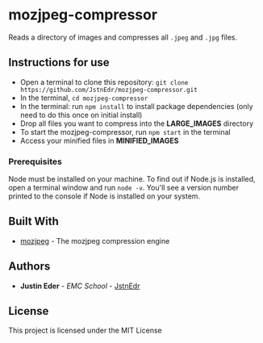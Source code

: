 # mozjpeg-compressor

Reads a directory of images and compresses all `.jpeg` and `.jpg` files.

## Instructions for use

* Open a terminal to clone this repository: `git clone https://github.com/JstnEdr/mozjpeg-compressor.git`
* In the terminal, `cd mozjpeg-compressor`
* In the terminal: run `npm install` to install package dependencies (only need to do this once on initial install)
* Drop all files you want to compress into the **LARGE_IMAGES** directory
* To start the mozjpeg-compressor, run `npm start` in the terminal
* Access your minified files in **MINIFIED_IMAGES**

### Prerequisites

Node must be installed on your machine. To find out if Node.js is installed, open a terminal window and run `node -v`. You'll see a version number printed to the console if Node is installed on your system.

## Built With

* [mozjpeg](https://www.npmjs.com/package/mozjpeg) - The mozjpeg compression engine

## Authors

* **Justin Eder** - *EMC School* - [JstnEdr](https://github.com/JstnEdr)

## License

This project is licensed under the MIT License

